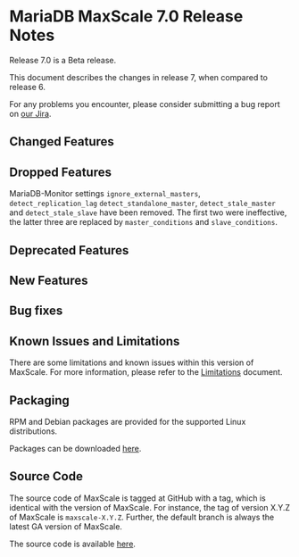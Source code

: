 # MariaDB MaxScale 7.0 Release Notes

Release 7.0 is a Beta release.

This document describes the changes in release 7, when compared to
release 6.

For any problems you encounter, please consider submitting a bug
report on [our Jira](https://jira.mariadb.org/projects/MXS).

## Changed Features

## Dropped Features

MariaDB-Monitor settings `ignore_external_masters`, `detect_replication_lag`
`detect_standalone_master`, `detect_stale_master` and `detect_stale_slave`
have been removed. The first two were ineffective, the latter three are
replaced by `master_conditions` and `slave_conditions`.

## Deprecated Features

## New Features

## Bug fixes

## Known Issues and Limitations

There are some limitations and known issues within this version of MaxScale.
For more information, please refer to the [Limitations](../About/Limitations.md) document.

## Packaging

RPM and Debian packages are provided for the supported Linux distributions.

Packages can be downloaded [here](https://mariadb.com/downloads/#mariadb_platform-mariadb_maxscale).

## Source Code

The source code of MaxScale is tagged at GitHub with a tag, which is identical
with the version of MaxScale. For instance, the tag of version X.Y.Z of MaxScale
is `maxscale-X.Y.Z`. Further, the default branch is always the latest GA version
of MaxScale.

The source code is available [here](https://github.com/mariadb-corporation/MaxScale).
